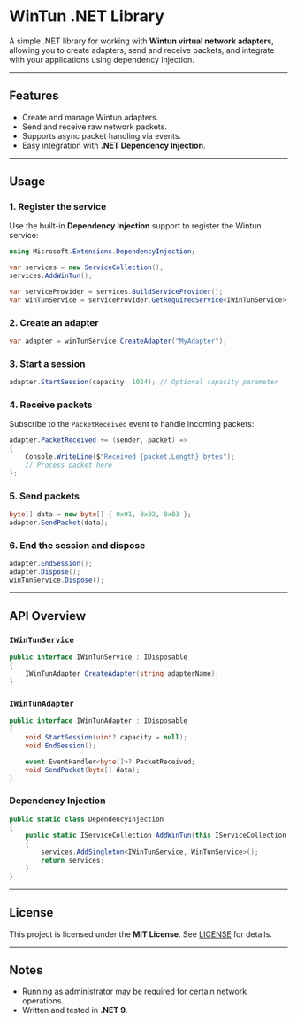 # WinTun .NET Library

A simple .NET library for working with **Wintun virtual network adapters**, allowing you to create adapters, send and receive packets, and integrate with your applications using dependency injection.

---

## Features

- Create and manage Wintun adapters.
- Send and receive raw network packets.
- Supports async packet handling via events.
- Easy integration with **.NET Dependency Injection**.

---

## Usage

### 1. Register the service

Use the built-in **Dependency Injection** support to register the Wintun service:

```csharp
using Microsoft.Extensions.DependencyInjection;

var services = new ServiceCollection();
services.AddWinTun();

var serviceProvider = services.BuildServiceProvider();
var winTunService = serviceProvider.GetRequiredService<IWinTunService>();
```

### 2. Create an adapter

```csharp
var adapter = winTunService.CreateAdapter("MyAdapter");
```

### 3. Start a session

```csharp
adapter.StartSession(capacity: 1024); // Optional capacity parameter
```

### 4. Receive packets

Subscribe to the `PacketReceived` event to handle incoming packets:

```csharp
adapter.PacketReceived += (sender, packet) =>
{
    Console.WriteLine($"Received {packet.Length} bytes");
    // Process packet here
};
```

### 5. Send packets

```csharp
byte[] data = new byte[] { 0x01, 0x02, 0x03 };
adapter.SendPacket(data);
```

### 6. End the session and dispose

```csharp
adapter.EndSession();
adapter.Dispose();
winTunService.Dispose();
```

---

## API Overview

### `IWinTunService`

```csharp
public interface IWinTunService : IDisposable
{
    IWinTunAdapter CreateAdapter(string adapterName);
}
```

### `IWinTunAdapter`

```csharp
public interface IWinTunAdapter : IDisposable
{
    void StartSession(uint? capacity = null);
    void EndSession();

    event EventHandler<byte[]>? PacketReceived;
    void SendPacket(byte[] data);
}
```

### Dependency Injection

```csharp
public static class DependencyInjection
{
    public static IServiceCollection AddWinTun(this IServiceCollection services)
    {
        services.AddSingleton<IWinTunService, WinTunService>();
        return services;
    }
}
```

---

## License

This project is licensed under the **MIT License**. See [LICENSE](LICENSE) for details.

---

## Notes

* Running as administrator may be required for certain network operations.
* Written and tested in **.NET 9**.
